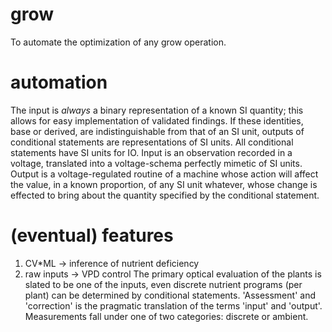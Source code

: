 # grow
To automate the optimization of any grow operation.

# automation
The input is *always* a binary representation of a known SI quantity; this allows for easy implementation of validated findings. If these identities, base or derived, are indistinguishable from that of an SI unit, outputs of conditional statements are representations of SI units. All conditional statements have SI units for IO. Input is an observation recorded in a voltage, translated into a voltage-schema perfectly mimetic of SI units. Output is a voltage-regulated routine of a machine whose action will affect the value, in a known proportion, of any SI unit whatever, whose change is effected to bring about the quantity specified by the conditional statement. 

# (eventual) features
1. CV*ML -> inference of nutrient deficiency
2. raw inputs -> VPD control
The primary optical evaluation of the plants is slated to be one of the inputs, even discrete nutrient programs (per plant) can be determined by conditional statements. 'Assessment' and 'correction' is the pragmatic translation of the terms 'input' and 'output'. Measurements fall under one of two categories: discrete or ambient. 
